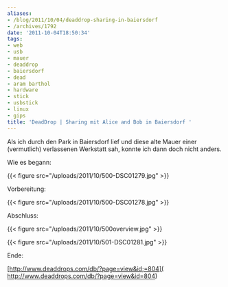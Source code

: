 ```yaml
---
aliases:
- /blog/2011/10/04/deaddrop-sharing-in-baiersdorf
- /archives/1792
date: '2011-10-04T18:50:34'
tags:
- web
- usb
- mauer
- deaddrop
- baiersdorf
- dead
- aram barthol
- hardware
- stick
- usbstick
- linux
- gips
title: 'DeadDrop | Sharing mit Alice and Bob in Baiersdorf '
---
```


Als ich durch den Park in Baiersdorf lief und diese alte Mauer einer
(vermutlich) verlassenen Werkstatt sah, konnte ich dann doch nicht anders.

Wie es begann:

{{< figure src="/uploads/2011/10/500-DSC01279.jpg" >}}

Vorbereitung:

{{< figure src="/uploads/2011/10/500-DSC01278.jpg" >}}

Abschluss:

{{< figure src="/uploads/2011/10/500overview.jpg" >}}

{{< figure src="/uploads/2011/10/501-DSC01281.jpg" >}}

Ende:

[http://www.deaddrops.com/db/?page=view&id;=804]( http://www.deaddrops.com/db/?page=view&id=804)